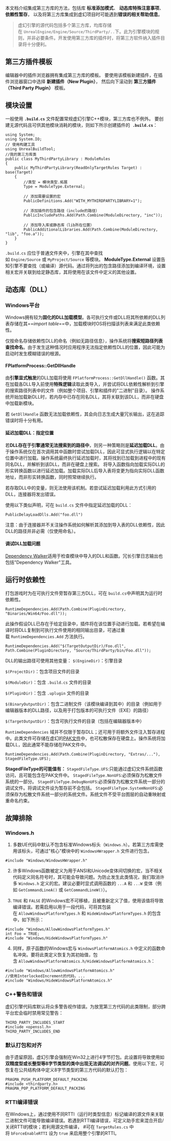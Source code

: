 本文档介绍集成第三方库的方法，包括库
**标准添加模式**、
**动态库特殊注意事项**、
**依赖性暂存**，
以及将第三方库集成到虚幻项目时可能遇到**错误的相关帮助信息**。

> 虚幻引擎的源代码包括多个第三方库，均库存储在 `UnrealEngine/Engine/Source/ThirdParty/..`下。此为引擎模块的规则，并非必要条件。开发使用第三方库的插件时，将第三方软件纳入插件目录将十分便利。

## 第三方插件模板
编辑器中的插件浏览器拥有集成第三方库的模板。
要使用该模板新建插件，在插件浏览器窗口中选择 **新建插件（New Plugin）**，
然后向下滚动到 **第三方插件（Third Party Plugin）** 模板。

## 模块设置
一般使用  **`.build.cs`**  文件配置常规虚幻引擎C++模块，第三方库也不例外。
要创建无源代码且可供其他模块消耗的模块，则如下所示创建插件的  **`.build.cs`**：
```
using System; 
using System.IO; 
// 使用构建工具
using UnrealBuildTool; 
//我的第三方库类
public class MyThirdPartyLibrary : ModuleRules 
{
    public MyThirdPartyLibrary(ReadOnlyTargetRules Target) : base(Target)
    {
	    //类型 = 模块类型.拓展
        Type = ModuleType.External;

        // 添加需要设置的宏
        PublicDefinitions.Add("WITH_MYTHIRDPARTYLIBRARY=1");

        // 添加插件的包含路径（include的路径）
        PublicIncludePaths.Add(Path.Combine(ModuleDirectory, "inc"));

        // 添加导入库或静态库（lib所在位置）
        PublicAdditionalLibraries.Add(Path.Combine(ModuleDirectory, "lib", "foo.a"));
    }
}
```

`.build.cs` 应位于普通文件夹中，引擎在其中查找如 `Engine/Source` 或 `MyProject/Source` 等模块。
**ModuleType.External** 设置告知引擎不要查找（或编译）源代码。通过将列出的包含路径添加到编译环境，设置相关宏并关联到给定静态库，其将使用在该文件中定义的其他设置。

## 动态库（DLL）
### Windows平台
Windows拥有较为**固化的DLL加载模型**。各可执行文件或DLL将其所依赖的DLL列表存储在其==_import table_==中，加载模块时OS将扫描该列表来满足此类依赖性。

仅按命名存储依赖性DLL的命名（例如无路径信息），操作系统将**搜索短路径列表查找命名**。由于发生这种情况时应用程序无法指定依赖性DLL的位置，因此可能为启动时发生模糊错误的根源。

#### FPlatformProcess::GetDllHandle
由**引擎显式触发**的DLL加载将使用 `FPlatformProcess::GetDllHandle()` 函数。其在加载各DLL导入前使用**特殊逻辑**读取此类导入，并尝试将DLL依赖性解析到引擎的搜索路径列表中的文件（例如整个项目、引擎和插件的"二进制"目录）。
操作系统开始加载新DLL时，若内存中已存在同名DLL，其将关联到该DLL，而非在硬盘中加载新模块。

若 `GetDllHandle` 函数无法加载依赖性，其会向日志生成大量冗长输出，这在追踪错误时将十分有用。

#### 延迟加载DLL：指定位置
若**DLL存在于引擎通常无法搜索到的路径中**，则另一种策略则是**延迟加载DLL**。由于操作系统仅在首次调用其中函数时尝试加载DLL，因此可显式执行逻辑以在特定位置中进行加载。操作系统最终执行延迟加载时，其将找到已加载到进程中的现有同名DLL，并解析到该DLL，而非在硬盘上搜索。
将导入函数指向加载实际DLL的形实转换函数以进行延迟加载。加载实际DLL后导入表将变更为指向实际DLL函数地址，而非形实转换函数，同时照常继续执行。

若存取DLL中的变量，则无法使用该机制。若尝试延迟加载利用此方式引用的DLL，连接器将发出错误。

使用以下类似声明，可在 `build.cs` 文件中指定延迟加载的DLL：

```
PublicDelayLoadDlls.Add("foo.dll")
```
注意：由于连接器并不关注操作系统如何解析其添加到导入表的DLL依赖性，因此DLL的路径并非必需（仅使用命名）。

#### 调试DLL加载问题

[Dependency Walker](http://www.dependencywalker.com/)适用于检查模块中导入的DLL和函数。冗长引擎日志输出也包括"Dependency Walker"工具。

## 运行时依赖性
打包游戏时为在可执行文件旁暂存第三方DLL，可在 `build.cs`中声明其为运行时依赖性。
```
RuntimeDependencies.Add(Path.Combine(PluginDirectory, "Binaries/Win64/Foo.dll"));
```
此操作假设DLL已存在于给定目录中，插件将在该位置手动进行加载。若希望在编译时将DLL复制到可执行文件使用的相同输出目录，可通过重载 `RuntimeDependencies.Add` 方法执行。
```
RuntimeDependencies.Add("$(TargetOutputDir)/Foo.dll", Path.Combine(PluginDirectory, "Source/ThirdParty/bin/Foo.dll"));
```
DLL的输出路径可使用其他变量：
`$(EngineDir)`：引擎目录

`$(ProjectDir)`：包含项目文件的目录

`$(ModuleDir)`：包含 `.build.cs` 文件的目录

`$(PluginDir)`：包含 `.uplugin` 文件的目录

`$(BinaryOutputDir)`：包含二进制文件（该模块编译到其中）的目录（例如用于编辑器版本的DLL路径，以及用于打包版本的可执行文件（EXE）的路径）

`$(TargetOutputDir)`：包含可执行文件的目录（包括在编辑器版本中）

`RuntimeDependencies` 域并不仅限于暂存DLL；还可用于将额外文件注入暂存进程中。此类文件可存储在虚幻的[PAK文件](https://docs.unrealengine.com/en-US/API/Runtime/PakFile/index.html)中，也可松散保存在硬盘上。操作系统将加载DLL，因此通常不能存储在PAK文件中。
```
RuntimeDependencies.Add(Path.Combine(PluginDirectory, "Extras/..."), StagedFileType.UFS);
```
**StagedFileType的可能值有：**
`StagedFileType.UFS`:只能通过虚幻文件系统函数访问，且可能包含在PAK文件中。
`StagedFileType.NonUFS`:必须保存为松散文件系统的一部分。
`StagedFileType.DebugNonUFS`:必须保存为松散文件系统一部分的调试文件。将调试文件设为暂存前不会包括。
`StagedFileType.SystemNonUFS`:必须保存为松散文件系统一部分的系统文件。系统文件不受平台图层的自动重映射或重命名约束。

## 故障排除
### Windows.h
1. 多数UE代码中默认不包含标准Windows标头（`Windows.h`）。若第三方库需使用该标头，可通过"核心"模块中的 `WindowsHWrapper.h` 文件进行包含。
```
#include "Windows/WindowsHWrapper.h"
```
2. 许多Windows函数被定义为用于ANSI和Unicode变体间切换的宏，当不相关代码定义同名符号时，其可能会导致问题。为防止发生此类情况，我们取消许多 `Windows.h` 定义的宏。建议必要时显式调用函数的 `...A` 和 `...W` 变体（例如 `GetCommandLineA()` 或 `GetCommandLineW()`）。

3. `TRUE` 和 `FALSE` 的Windows宏不可移植，且被重新定义了值，使用该值将导致编译错误。若需启用以用于一段代码，可将其包装在 `AllowWindowsPlatformTypes.h` 和 `HideWindowsPlatformTypes.h` 的包含中，如下所示：

```
#include "Windows/AllowWindowsPlatformTypes.h"
int Foo = TRUE;
#include "Windows/HideWindowsPlatformTypes.h"
```

4. 同样，原子函数的Windows宏与 `WindowsPlatformAtomics.h` 中定义的函数命名冲突。要将此类定义恢复为其初始值，包含 `AllowWindowsPlatformAtomics.h/HideWindowsPlatformAtomics.h`：
```
#include "Windows/AllowWindowsPlatformAtomics.h"
//使用InterlockedIncrement的代码，... 
#include "Windows/HideWindowsPlatformAtomics.h"
```
### C++警告和错误
虚幻引擎代码库默认将众多警告视作错误。为放宽第三方代码的此类限制，部分跨平台宏会临时禁用常见警告：
```
THIRD_PARTY_INCLUDES_START
#include <openssl.h>
THIRD_PARTY_INCLUDES_END
```
### 默认打包和对齐
由于遗留原因，虚幻引擎会强制在Win32上进行4字节打包。此设置将导致使用如**双精度型或长整型等8字节类型的类中出现无法调试的对齐问题**。使用以下宏，可恢复在公共结构体中定义8字节类型的第三方代码的默认打包：
```
PRAGMA_PUSH_PLATFORM_DEFAULT_PACKING
#include <thirdparty.h>
PRAGMA_POP_PLATFORM_DEFAULT_PACKING
```
### RTTI编译错误

在Windows上，通过使用不同RTTI（运行时类型信息）标记编译的源文件来关联二进制文件可能导致编译错误。若遇到RTTI编译错误，可定义助手宏来混合开启/关闭RTTI的模块；若利用源文件编译，
#可在 `TargetRules.cs` 中将 `bForceEnableRTTI` 设为 `true` 来启用整个引擎的RTTI。